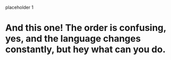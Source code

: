 placeholder 1

# And this one! The order is confusing, yes, and the language changes constantly, but hey what can you do.